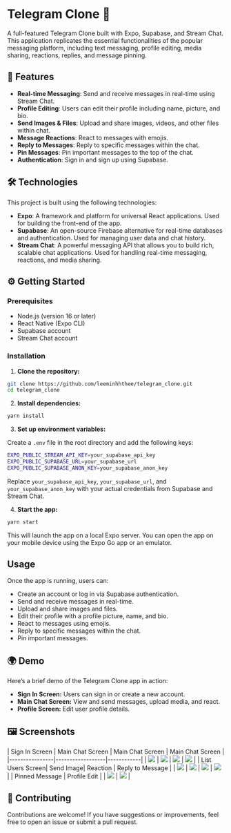# Telegram Clone 📱

A full-featured Telegram Clone built with Expo, Supabase, and Stream Chat. This application replicates the essential functionalities of the popular messaging platform, including text messaging, profile editing, media sharing, reactions, replies, and message pinning.

## 🚀 Features

- **Real-time Messaging**: Send and receive messages in real-time using Stream Chat.
- **Profile Editing**: Users can edit their profile including name, picture, and bio.
- **Send Images & Files**: Upload and share images, videos, and other files within chat.
- **Message Reactions**: React to messages with emojis.
- **Reply to Messages**: Reply to specific messages within the chat.
- **Pin Messages**: Pin important messages to the top of the chat.
- **Authentication**: Sign in and sign up using Supabase.

## 🛠️ Technologies

This project is built using the following technologies:

- **Expo**: A framework and platform for universal React applications. Used for building the front-end of the app.
- **Supabase**: An open-source Firebase alternative for real-time databases and authentication. Used for managing user data and chat history.
- **Stream Chat**: A powerful messaging API that allows you to build rich, scalable chat applications. Used for handling real-time messaging, reactions, and media sharing.

## ⚙️ Getting Started

### Prerequisites

- Node.js (version 16 or later)
- React Native (Expo CLI)
- Supabase account
- Stream Chat account

### Installation

1. **Clone the repository:**

```bash
git clone https://github.com/leeminhhthee/telegram_clone.git
cd telegram_clone
```

2. **Install dependencies:**

```bash
yarn install
```

3. **Set up environment variables:**

Create a `.env` file in the root directory and add the following keys:

```bash
EXPO_PUBLIC_STREAM_API_KEY=your_supabase_api_key
EXPO_PUBLIC_SUPABASE_URL=your_supabase_url
EXPO_PUBLIC_SUPABASE_ANON_KEY=your_supabase_anon_key
```

Replace `your_supabase_api_key`, `your_supabase_url`, and `your_supabase_anon_key` with your actual credentials from Supabase and Stream Chat.

4. **Start the app:**

```bash
yarn start
```

This will launch the app on a local Expo server. You can open the app on your mobile device using the Expo Go app or an emulator.

## Usage

Once the app is running, users can:

- Create an account or log in via Supabase authentication.
- Send and receive messages in real-time.
- Upload and share images and files.
- Edit their profile with a profile picture, name, and bio.
- React to messages using emojis.
- Reply to specific messages within the chat.
- Pin important messages.

## 🌍 Demo

Here’s a brief demo of the Telegram Clone app in action:

- **Sign In Screen:** Users can sign in or create a new account.
- **Main Chat Screen:** View and send messages, upload media, and react.
- **Profile Screen:** Edit user profile details.

## 🖼️ Screenshots

| Sign In Screen | Main Chat Screen | Main Chat Screen | Main Chat Screen |
|----------------|------------------|------------|
| ![](demo/1.PNG) | ![](demo/2.PNG) | ![](demo/3.PNG) | ![](demo/4.PNG) |
| List Users Screen| Send Image| Reaction | Reply to Message |
| ![](demo/5.PNG) | ![](demo/6.PNG) | ![](demo/7.PNG) | ![](demo/8.PNG) |
| Pinned Message | Profile Edit |
| ![](demo/9.PNG) | ![](demo/10.PNG) | 


## 🤝 Contributing

Contributions are welcome! If you have suggestions or improvements, feel free to open an issue or submit a pull request.
